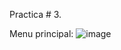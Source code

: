 Practica # 3.

Menu principal:
![image](https://github.com/user-attachments/assets/8f3a186b-a8cf-4004-b75d-753c087fe86c)



